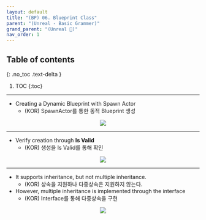 ```yaml
---
layout: default
title: "(BP) 06. Blueprint Class"
parent: "(Unreal - Basic Grammer)"
grand_parent: "(Unreal 🚀)"
nav_order: 1
---
```


## Table of contents
{: .no_toc .text-delta }

1. TOC
{:toc}

---

* Creating a Dynamic Blueprint with Spawn Actor
  * (KOR) SpawnActor를 통한 동적 Blueprint 생성

<p align="center">
  <img src="https://taehyungs-programming-blog.github.io/blog/assets/images/unreal/bp-1/bp-1-6-1.png"/>
</p>

---

* Verify creation through **Is Valid**
  * (KOR) 생성을 Is Valid를 통해 확인

<p align="center">
  <img src="https://taehyungs-programming-blog.github.io/blog/assets/images/unreal/bp-1/bp-1-6-2.png"/>
</p>

---

* It supports inheritance, but not multiple inheritance.
  * (KOR) 상속을 지원하나 다중상속은 지원하지 않는다.
* However, multiple inheritance is implemented through the interface
  * (KOR) Interface를 통해 다중상속을 구현

<p align="center">
  <img src="https://taehyungs-programming-blog.github.io/blog/assets/images/unreal/bp-1/bp-1-6-3.png"/>
</p>


